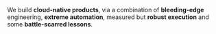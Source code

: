 We build __cloud-native products__, via a combination of __bleeding-edge__ engineering, __extreme automation__, measured but __robust execution__ and some __battle-scarred lessons__.